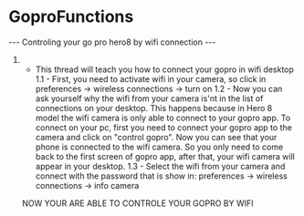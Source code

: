 # GoproFunctions
--- Controling your go pro hero8 by wifi connection ---

1. - This thread will teach you how to connect your gopro in wifi desktop
    1.1 - First, you need to activate wifi in your camera, so click in preferences -> wireless connections -> turn on
    1.2 - Now you can ask yourself why the wifi from your camera is'nt in the list of connections on your desktop. This happens because in Hero 8 model the wifi camera is only able to connect to your gopro app. 
    To connect on your pc, first you need to connect your gopro app to the camera and click on "control gopro". Now you can see that your phone is connected to the wifi camera. So you only need to come back to the first screen of gopro app, after that, your wifi camera will appear in your desktop.
    1.3 - Select the wifi from your camera and connect with the password that is show in: preferences -> wireless connections -> info camera

    NOW YOUR ARE ABLE TO CONTROLE YOUR GOPRO BY WIFI 